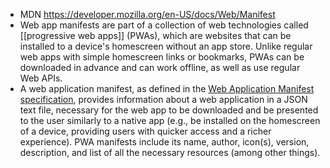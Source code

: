 ---
---

- MDN https://developer.mozilla.org/en-US/docs/Web/Manifest
- Web app manifests are part of a collection of web technologies called [[progressive web apps]] (PWAs), which are websites that can be installed to a device's homescreen without an app store. Unlike regular web apps with simple homescreen links or bookmarks, PWAs can be downloaded in advance and can work offline, as well as use regular Web APIs.
- A web application manifest, as defined in the [Web Application Manifest specification](https://w3c.github.io/manifest/), provides information about a web application in a JSON text file, necessary for the web app to be downloaded and be presented to the user similarly to a native app (e.g., be installed on the homescreen of a device, providing users with quicker access and a richer experience). PWA manifests include its name, author, icon(s), version, description, and list of all the necessary resources (among other things).
